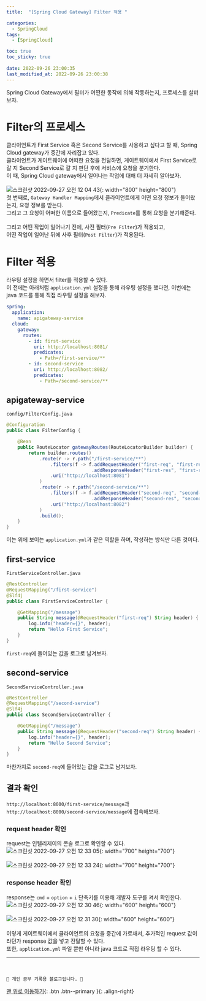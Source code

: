 ```yaml
---
title:  "[Spring Cloud Gateway] Filter 적용 "

categories:
  - SpringCloud
tags:
  - [SpringCloud]

toc: true
toc_sticky: true
 
date: 2022-09-26 23:00:35
last_modified_at: 2022-09-26 23:00:38
---
```


Spring Cloud Gateway에서 필터가 어떤한 동작에 의해 작동하는지, 프로세스를 살펴보자.

# Filter의 프로세스
클라이언트가 First Service 혹은 Second Service를 사용하고 싶다고 할 때, Spring Cloud gateway가 중간에 자리잡고 있다.<br>
클라이언트가 게이트웨이에 어떠한 요청을 전달하면, 게이트웨이에서 First Service로 갈 지 Second Service로 갈 지 판단 후에 서비스에 요청을 분기한다.<br>
이 때, Spring Cloud gateway에서 일어나는 작업에 대해 더 자세히 알아보자.<br><br>
![스크린샷 2022-09-27 오전 12 04 43](https://user-images.githubusercontent.com/59405576/192312475-ef61649e-b5bc-4b77-9667-3f525d5ceac3.png){: width="800" height="800"}<br>
첫 번째로, `Gateway Handler Mapping`에서 클라이언트에게 어떤 요청 정보가 들어왔는지, 요청 정보를 받는다.<br>
그리고 그 요청이 어떠한 이름으로 들어왔는지, `Predicate`를 통해 요청을 분기해준다.<br><br>
그리고 어떤 작업이 일어나기 전에, 사전 필터(`Pre Filter`)가 적용되고,<br>
어떤 작업이 일어난 뒤에 사후 필터(`Post Filter`)가 적용된다.

# Filter 적용
라우팅 설정을 하면서 filter를 적용할 수 있다.<br>
이 전에는 아래처럼 `application.yml` 설정을 통해 라우팅 설정을 했다면, 이번에는 java 코드를 통해 직접 라우팅 설정을 해보자.
```yml
spring:
  application:
    name: apigateway-service
  cloud:
    gateway:
      routes:
        - id: first-service
          uri: http://localhost:8081/
          predicates:
            - Path=/first-service/**
        - id: second-service
          uri: http://localhost:8082/
          predicates:
            - Path=/second-service/**
```
## apigateway-service
`config/FilterConfig.java`
```java
@Configuration
public class FilterConfig {

    @Bean
    public RouteLocator gatewayRoutes(RouteLocatorBuilder builder) {
        return builder.routes()
            .route(r -> r.path("/first-service/**")
                .filters(f -> f.addRequestHeader("first-req", "first-req-header")
                               .addResponseHeader("first-res", "first-res-header"))
                .uri("http://localhost:8081")
            )
            .route(r -> r.path("/second-service/**")
                .filters(f -> f.addRequestHeader("second-req", "second-req-header")
                               .addResponseHeader("second-res", "second-res-header"))
                .uri("http://localhost:8082")
            )
            .build();
    }
}
```
이는 위에 보이는 `application.yml`과 같은 역할을 하며, 작성하는 방식만 다른 것이다.

## first-service
`FirstServiceController.java`
```java
@RestController
@RequestMapping("/first-service")
@Slf4j
public class FirstServiceController {

    @GetMapping("/message")
    public String message(@RequestHeader("first-req") String header) {
        log.info("header={}", header);
        return "Hello First Service";
    }
}
```
`first-req`에 들어있는 값을 로그로 남겨보자.

## second-service
`SecondServiceController.java`
```java
@RestController
@RequestMapping("/second-service")
@Slf4j
public class SecondServiceController {

    @GetMapping("/message")
    public String message(@RequestHeader("second-req") String header) {
        log.info("header={}", header);
        return "Hello Second Service";
    }
}
```
마찬가지로 `second-req`에 들어있는 값을 로그로 남겨보자.

## 결과 확인
`http://localhost:8000/first-service/message`과 `http://localhost:8000/second-service/message`에 접속해보자.

### request header 확인
request는 인텔리제이의 콘솔 로그로 확인할 수 있다.<br>
![스크린샷 2022-09-27 오전 12 33 05](https://user-images.githubusercontent.com/59405576/192318927-84cbfb32-25f4-4297-a799-7e90db6e202e.png){: width="700" height="700"}<br><br>
![스크린샷 2022-09-27 오전 12 33 24](https://user-images.githubusercontent.com/59405576/192318935-e2af83a3-150e-4469-81fb-b2a56eb292b0.png){: width="700" height="700"}<br>

### response header 확인
response는 `cmd` + `option` + `i` 단축키를 이용해 개발자 도구를 켜서 확인한다.<br>
![스크린샷 2022-09-27 오전 12 30 46](https://user-images.githubusercontent.com/59405576/192318519-9f472e56-738f-41fe-a471-894f71bf8d01.png){: width="600" height="600"}<br><br>
![스크린샷 2022-09-27 오전 12 31 30](https://user-images.githubusercontent.com/59405576/192318526-d11be706-a358-48d1-a7a4-e2d275b7c261.png){: width="600" height="600"}<br><br>
이렇게 게이트웨이에서 클라이언트의 요청을 중간에 가로채서, 추가적인 request 값이라던가 response 값을 넣고 전달할 수 있다.<br>
또한, `application.yml` 파일 뿐만 아니라 java 코드로 직접 라우팅 할 수 있다.




















***
<br>


    💛 개인 공부 기록용 블로그입니다. 👻

[맨 위로 이동하기](#){: .btn .btn--primary }{: .align-right}